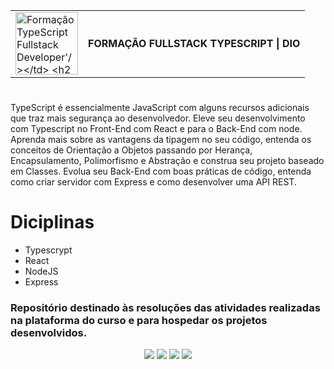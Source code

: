 <table>
  <tr>
    <td><img  width="100" height="100" src="https://hermes.dio.me/tracks/225effc3-a4c4-44e9-ba7f-53caaaffbcec.png" alt="Formação TypeScript Fullstack Developer'/></td>
    
 ##   <td> **FORMAÇÃO FULLSTACK TYPESCRIPT | DIO** </br>
 
</table>

#  

TypeScript é essencialmente JavaScript com alguns recursos adicionais que traz mais segurança ao desenvolvedor. Eleve seu desenvolvimento com Typescript no Front-End com React e para o Back-End com node. Aprenda mais sobre as vantagens da tipagem no seu código, entenda os conceitos de Orientação a Objetos passando por Herança, Encapsulamento, Polimorfismo e Abstração e construa seu projeto baseado em Classes. Evolua seu Back-End com boas práticas de código, entenda como criar servidor com Express e como desenvolver uma API REST.

# Diciplinas

- Typescrypt
- React
- NodeJS
- Express

### Repositório destinado às resoluções das atividades realizadas na plataforma do curso e para hospedar os projetos desenvolvidos.


<div align="center">
  <p>
      <img src="https://img.shields.io/github/languages/count/alexklenio/formacao-fullstack-typescript"/>
      <img src="https://img.shields.io/github/repo-size/alexklenio/formacao-fullstack-typescript"/>
      <img src="https://img.shields.io/github/last-commit/alexklenio/formacao-fullstack-typescript"/>
      <img src="https://img.shields.io/github/issues/alexklenio/formacao-fullstack-typescript"/>
  </p> 
</div>
